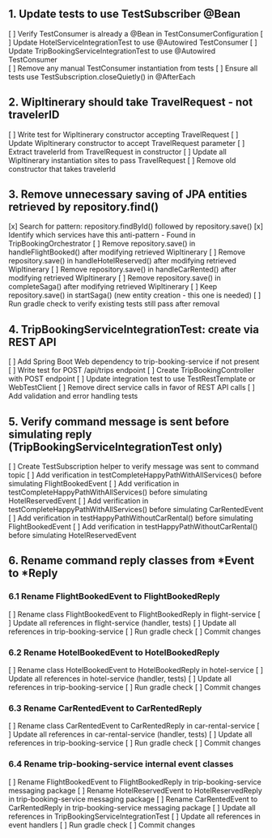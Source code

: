 
## 1. Update tests to use TestSubscriber @Bean
[ ] Verify TestConsumer is already a @Bean in TestConsumerConfiguration
[ ] Update HotelServiceIntegrationTest to use @Autowired TestConsumer
[ ] Update TripBookingServiceIntegrationTest to use @Autowired TestConsumer  
[ ] Remove any manual TestConsumer instantiation from tests
[ ] Ensure all tests use TestSubscription.closeQuietly() in @AfterEach

## 2. WipItinerary should take TravelRequest - not travelerID
[ ] Write test for WipItinerary constructor accepting TravelRequest
[ ] Update WipItinerary constructor to accept TravelRequest parameter
[ ] Extract travelerId from TravelRequest in constructor
[ ] Update all WipItinerary instantiation sites to pass TravelRequest
[ ] Remove old constructor that takes travelerId

## 3. Remove unnecessary saving of JPA entities retrieved by repository.find()
[x] Search for pattern: repository.findById() followed by repository.save()
[x] Identify which services have this anti-pattern - Found in TripBookingOrchestrator
[ ] Remove repository.save() in handleFlightBooked() after modifying retrieved WipItinerary
[ ] Remove repository.save() in handleHotelReserved() after modifying retrieved WipItinerary
[ ] Remove repository.save() in handleCarRented() after modifying retrieved WipItinerary
[ ] Remove repository.save() in completeSaga() after modifying retrieved WipItinerary
[ ] Keep repository.save() in startSaga() (new entity creation - this one is needed)
[ ] Run gradle check to verify existing tests still pass after removal

## 4. TripBookingServiceIntegrationTest: create via REST API
[ ] Add Spring Boot Web dependency to trip-booking-service if not present
[ ] Write test for POST /api/trips endpoint
[ ] Create TripBookingController with POST endpoint
[ ] Update integration test to use TestRestTemplate or WebTestClient
[ ] Remove direct service calls in favor of REST API calls
[ ] Add validation and error handling tests

## 5. Verify command message is sent before simulating reply (TripBookingServiceIntegrationTest only)
[ ] Create TestSubscription helper to verify message was sent to command topic
[ ] Add verification in testCompleteHappyPathWithAllServices() before simulating FlightBookedEvent
[ ] Add verification in testCompleteHappyPathWithAllServices() before simulating HotelReservedEvent
[ ] Add verification in testCompleteHappyPathWithAllServices() before simulating CarRentedEvent
[ ] Add verification in testHappyPathWithoutCarRental() before simulating FlightBookedEvent
[ ] Add verification in testHappyPathWithoutCarRental() before simulating HotelReservedEvent

## 6. Rename command reply classes from *Event to *Reply

### 6.1 Rename FlightBookedEvent to FlightBookedReply
[ ] Rename class FlightBookedEvent to FlightBookedReply in flight-service
[ ] Update all references in flight-service (handler, tests)
[ ] Update all references in trip-booking-service
[ ] Run gradle check
[ ] Commit changes

### 6.2 Rename HotelBookedEvent to HotelBookedReply  
[ ] Rename class HotelBookedEvent to HotelBookedReply in hotel-service
[ ] Update all references in hotel-service (handler, tests)
[ ] Update all references in trip-booking-service
[ ] Run gradle check
[ ] Commit changes

### 6.3 Rename CarRentedEvent to CarRentedReply
[ ] Rename class CarRentedEvent to CarRentedReply in car-rental-service
[ ] Update all references in car-rental-service (handler, tests)
[ ] Update all references in trip-booking-service
[ ] Run gradle check
[ ] Commit changes

### 6.4 Rename trip-booking-service internal event classes
[ ] Rename FlightBookedEvent to FlightBookedReply in trip-booking-service messaging package
[ ] Rename HotelReservedEvent to HotelReservedReply in trip-booking-service messaging package
[ ] Rename CarRentedEvent to CarRentedReply in trip-booking-service messaging package
[ ] Update all references in TripBookingServiceIntegrationTest
[ ] Update all references in event handlers
[ ] Run gradle check
[ ] Commit changes
